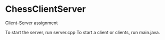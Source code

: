 # ChessClientServer
Client-Server assignment 

To start the server, run server.cpp
To start a client or clients, run main.java.

